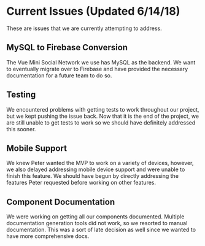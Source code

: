 # Current Issues (Updated 6/14/18)

These are issues that we are currently attempting to address.

## MySQL to Firebase Conversion
The Vue Mini Social Network we use has MySQL as the backend. We want to eventually migrate over to Firebase and have provided the necessary documentation for a future team to do so. 

## Testing
We encountered problems with getting tests to work throughout our project, but we kept pushing the issue back. Now that it is the end of the project, we are still unable to get tests to work so we should have definitely addressed this sooner.

## Mobile Support
We knew Peter wanted the MVP to work on a variety of devices, however, we also delayed addressing mobile device support and were unable to finish this feature. We should have begun by directly addressing the features Peter requested before working on other features. 

## Component Documentation
We were working on getting all our components documented. Multiple documentation generation tools did not work, so we resorted to manual documentation. This was a sort of late decision as well since we wanted to have more comprehensive docs. 



